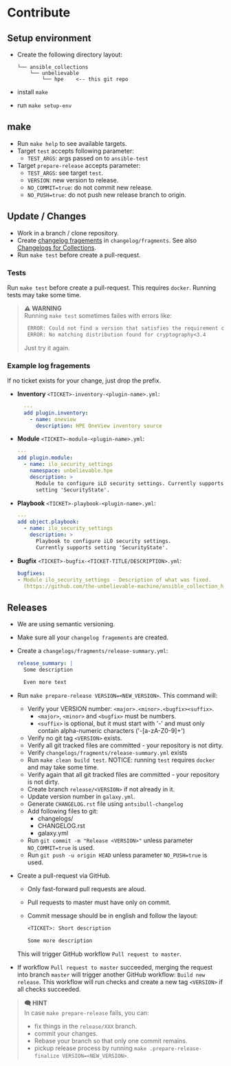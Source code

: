 # Contribute

## Setup environment

- Create the following directory layout:

  ```text
  └── ansible_collections
      └── unbelievable
          └── hpe    <-- this git repo
  ```

- install `make`
- run `make setup-env`

## make

- Run `make help` to see available targets.
- Target `test` accepts following parameter:
  - `TEST_ARGS`: args passed on to `ansible-test`
- Target `prepare-release` accepts parameter:
  - `TEST_ARGS`: see target `test`.
  - `VERSION`: new version to release.
  - `NO_COMMIT=true`: do not commit new release.
  - `NO_PUSH=true`: do not push new release branch to origin.

## Update / Changes

- Work in a branch / clone repository.
- Create [changelog fragements](https://docs.ansible.com/ansible/latest/community/development_process.html#changelogs-how-to-format)
  in `changelog/fragments`.
  See also [Changelogs for Collections](https://github.com/ansible-community/antsibull-changelog/blob/main/docs/changelogs.rst).
- Run `make test` before create a pull-request.

### Tests

Run `make test` before create a pull-request. This requires `docker`. Running tests may take some time.

> **⚠️ WARNING**  
> Running `make test` sometimes failes with errors like:
>
> ```txt
>  ERROR: Could not find a version that satisfies the requirement cryptography<3.4 (from versions: none)
>  ERROR: No matching distribution found for cryptography<3.4
>  ```
>
> Just try it again.

### Example log fragements

If no ticket exists for your change, just drop the prefix.

- **Inventory**
  `<TICKET>-inventory-<plugin-name>.yml`:

  ```yaml
    ---
    add plugin.inventory:
      - name: oneview
        description: HPE OneView inventory source
  ```

- **Module**
  `<TICKET>-module-<plugin-name>.yml`:

  ```yaml
  ---
  add plugin.module:
    - name: ilo_security_settings
      namespace: unbelievable.hpe
      description: >
        Module to configure iLO security settings. Currently supports
        setting 'SecurityState'.
  ```

- **Playbook**
  `<TICKET>-playbook-<plugin-name>.yml`:

  ```yaml
  ---
  add object.playbook:
    - name: ilo_security_settings
      description: >
        Playbook to configure iLO security settings.
        Currently supports setting 'SecurityState'.
  ```

- **Bugfix**
  `<TICKET>-bugfix-<TICKET-TITLE/DESCRIPTION>.yml`:

  ```yaml
  bugfixes:
  - Module ilo_security_settings - Description of what was fixed.
    (https://github.com/the-unbelievable-machine/ansible_collection_hpe/issues/<TICKET>).
  ```

## Releases

- We are using semantic versioning.
- Make sure all your `changelog fragements` are created.
- Create a `changelogs/fragments/release-summary.yml`:

  ```yml
  release_summary: |
    Some description

    Even more text
  ```

- Run `make prepare-release VERSION=<NEW_VERSION>`. This command will:
  - Verify your VERSION number: `<major>.<minor>.<bugfix><suffix>`.
    - `<major>`, `<minor>` and `<bugfix>` must be numbers.
    - `<suffix>` is optional, but it must start with '-' and must only contain alpha-numeric
      characters ('-[a-zA-Z0-9]+')
  - Verify no git tag `<VERSION>` exists.
  - Verify all git tracked files are committed - your repository is not dirty.
  - Verify `changelogs/fragments/release-summary.yml` exists
  - Run `make clean build test`. NOTICE: running `test` requires `docker` and may take some time.
  - Verify again that all git tracked files are committed - your repository is not dirty.
  - Create branch `release/<VERSION>` if not already in it.
  - Update version number in `galaxy.yml`.
  - Generate `CHANGELOG.rst` file using `antsibull-changelog`
  - Add following files to git:
    - changelogs/
    - CHANGELOG.rst
    - galaxy.yml
  - Run `git commit -m "Release <VERSION>"` unless parameter `NO_COMMIT=true` is used.
  - Run `git push -u origin HEAD` unless parameter `NO_PUSH=true` is used.

- Create a pull-request via GitHub.
  - Only fast-forward pull requests are aloud.
  - Pull requests to master must have only on commit.
  - Commit message should be in english and follow the layout:

    ```txt
    <TICKET>: Short description

    Some more description
    ```

  This will trigger GitHub workflow `Pull request to master`.

- If workflow `Pull request to master` succeeded, merging the request into branch `master` will trigger
  another GitHub workflow: `Build new release`. This workflow will run checks and create a new tag `<VERSION>`
  if all checks succeeded.

> **🗨️ HINT**  
> In case `make prepare-release` fails, you can:
>
> - fix things in the `release/XXX` branch.
> - commit your changes.
> - Rebase your branch so that only one commit remains.
> - pickup release process by running `make .prepare-release-finalize VERSION=<NEW_VERSION>`.
